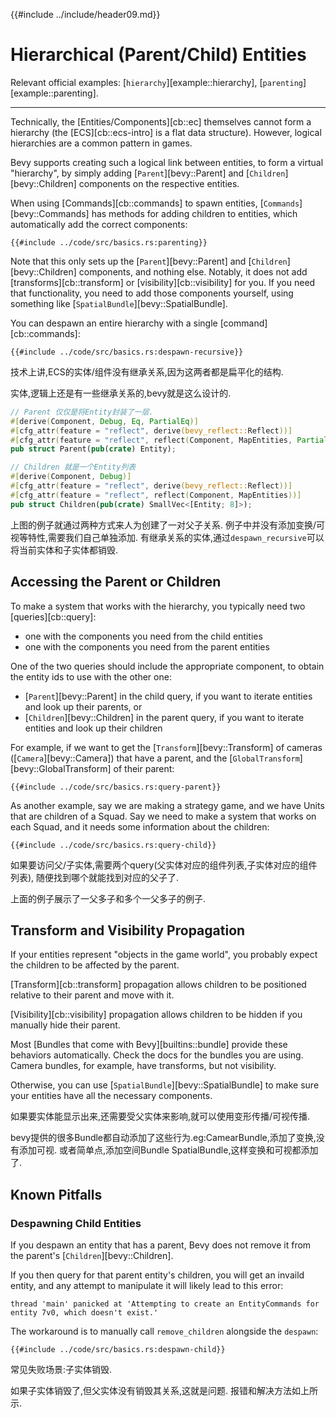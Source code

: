 {{#include ../include/header09.md}}

# Hierarchical (Parent/Child) Entities

Relevant official examples:
[`hierarchy`][example::hierarchy],
[`parenting`][example::parenting].

---

Technically, the [Entities/Components][cb::ec] themselves cannot form a
hierarchy (the [ECS][cb::ecs-intro] is a flat data structure). However,
logical hierarchies are a common pattern in games.

Bevy supports creating such a logical link between entities, to form
a virtual "hierarchy", by simply adding [`Parent`][bevy::Parent] and
[`Children`][bevy::Children] components on the respective entities.

When using [Commands][cb::commands] to spawn entities,
[`Commands`][bevy::Commands] has methods for adding children to entities,
which automatically add the correct components:

```rust,no_run,noplayground
{{#include ../code/src/basics.rs:parenting}}
```

Note that this only sets up the [`Parent`][bevy::Parent] and
[`Children`][bevy::Children] components, and nothing else. Notably, it does not
add [transforms][cb::transform] or [visibility][cb::visibility] for you.  If you
need that functionality, you need to add those components yourself, using
something like [`SpatialBundle`][bevy::SpatialBundle].

You can despawn an entire hierarchy with a single [command][cb::commands]:

```rust,no_run,noplayground
{{#include ../code/src/basics.rs:despawn-recursive}}
```

技术上讲,ECS的实体/组件没有继承关系,因为这两者都是扁平化的结构.

实体,逻辑上还是有一些继承关系的,bevy就是这么设计的.

```rust
// Parent 仅仅是将Entity封装了一层.
#[derive(Component, Debug, Eq, PartialEq)]
#[cfg_attr(feature = "reflect", derive(bevy_reflect::Reflect))]
#[cfg_attr(feature = "reflect", reflect(Component, MapEntities, PartialEq))]
pub struct Parent(pub(crate) Entity);

// Children 就是一个Entity列表
#[derive(Component, Debug)]
#[cfg_attr(feature = "reflect", derive(bevy_reflect::Reflect))]
#[cfg_attr(feature = "reflect", reflect(Component, MapEntities))]
pub struct Children(pub(crate) SmallVec<[Entity; 8]>);
```

上图的例子就通过两种方式来人为创建了一对父子关系.
例子中并没有添加变换/可视等特性,需要我们自己单独添加.
有继承关系的实体,通过`despawn_recursive`可以将当前实体和子实体都销毁.

## Accessing the Parent or Children

To make a system that works with the hierarchy, you typically need two [queries][cb::query]:
 - one with the components you need from the child entities
 - one with the components you need from the parent entities

One of the two queries should include the appropriate component, to obtain the
entity ids to use with the other one:
 - [`Parent`][bevy::Parent] in the child query, if you want to iterate entities
   and look up their parents, or
 - [`Children`][bevy::Children] in the parent query, if you want to iterate entities
   and look up their children

For example, if we want to get the [`Transform`][bevy::Transform]
of cameras ([`Camera`][bevy::Camera]) that have a parent, and the
[`GlobalTransform`][bevy::GlobalTransform] of their parent:

```rust,no_run,noplayground
{{#include ../code/src/basics.rs:query-parent}}
```

As another example, say we are making a strategy game, and we have Units
that are children of a Squad. Say we need to make a system that works on
each Squad, and it needs some information about the children:

```rust,no_run,noplayground
{{#include ../code/src/basics.rs:query-child}}
```

如果要访问父/子实体,需要两个query(父实体对应的组件列表,子实体对应的组件列表),
随便找到哪个就能找到对应的父子了.

上面的例子展示了一父多子和多个一父多子的例子.

## Transform and Visibility Propagation

If your entities represent "objects in the game world", you probably expect
the children to be affected by the parent.

[Transform][cb::transform] propagation allows children to be positioned
relative to their parent and move with it.

[Visibility][cb::visibility] propagation allows children to be hidden if
you manually hide their parent.

Most [Bundles that come with Bevy][builtins::bundle] provide these behaviors
automatically. Check the docs for the bundles you are using.  Camera bundles,
for example, have transforms, but not visibility.

Otherwise, you can use [`SpatialBundle`][bevy::SpatialBundle] to make sure
your entities have all the necessary components.

如果要实体能显示出来,还需要受父实体来影响,就可以使用变形传播/可视传播.

bevy提供的很多Bundle都自动添加了这些行为.eg:CamearBundle,添加了变换,没有添加可视.
或者简单点,添加空间Bundle SpatialBundle,这样变换和可视都添加了.

## Known Pitfalls

### Despawning Child Entities

If you despawn an entity that has a parent, Bevy does not remove it from the
parent's [`Children`][bevy::Children].

If you then query for that parent entity's children, you will get an invaild
entity, and any attempt to manipulate it will likely lead to this error:

```
thread 'main' panicked at 'Attempting to create an EntityCommands for entity 7v0, which doesn't exist.'
```

The workaround is to manually call `remove_children` alongside the `despawn`:

```rust,no_run,noplayground
{{#include ../code/src/basics.rs:despawn-child}}
```

常见失败场景:子实体销毁.

如果子实体销毁了,但父实体没有销毁其关系,这就是问题.
报错和解决方法如上所示.
